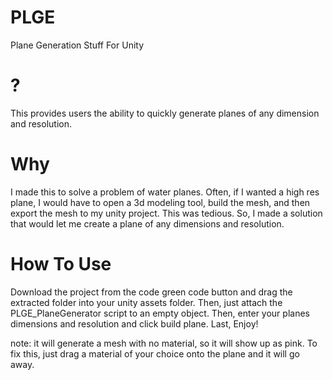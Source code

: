 # PLGE
Plane Generation Stuff For Unity

# ?
This provides users the ability to quickly generate planes of any dimension and resolution.

# Why
I made this to solve a problem of water planes. Often, if I wanted a high res plane, I would have to open a 3d modeling tool, build the mesh, 
and then export the mesh to my unity project. This was tedious. So, I made a solution that would let me create a plane of any dimensions and resolution.

# How To Use
Download the project from the code green code button and drag the extracted folder into your unity assets folder. 
Then, just attach the PLGE_PlaneGenerator script to an empty object. Then, enter your planes dimensions and resolution and click build plane.
Last, Enjoy!

note: it will generate a mesh with no material, so it will show up as pink. To fix this, just drag a material of your choice onto the plane and it
will go away.
